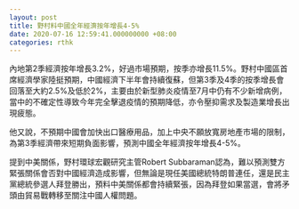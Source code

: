 ```yaml
---
layout: post
title: 野村料中國全年經濟按年增長4-5%
date: 2020-07-16 12:59:41.000000000 +08:00
categories: rthk
---
```


內地第2季經濟按年增長3.2%，好過市場預期，按季亦增長11.5%。野村中國區首席經濟學家陸挺預期，中國經濟下半年會持續復蘇，但第3季及4季的按季增長會回落至大約2.5%及低於2%，主要由於新型肺炎疫情至7月中仍有不少新增病例，當中的不確定性導致今年完全擊退疫情的預期降低，亦令壓抑需求及製造業增長出現疲態。

他又說，不預期中國會加快出口醫療用品，加上中央不願放寬房地產市場的限制，為第3季經濟帶來短期負面影響，預測中國全年經濟按年增長4-5%。

提到中美關係，野村環球宏觀研究主管Robert Subbaraman認為，難以預測雙方緊張關係會否對中國經濟造成影響，但無論是現任美國總統特朗普連任，還是民主黨總統參選人拜登勝出，預料中美關係都會持續緊張，因為拜登如果當選，會將矛頭由貿易戰轉移至關注中國人權問題。
